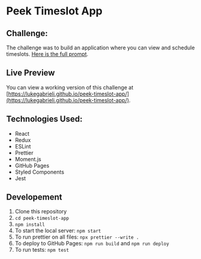 # Peek Timeslot App

## Challenge:

The challenge was to build an application where you can view and schedule timeslots. [Here is the full prompt](https://gist.github.com/cdeeter/cfd8e915ddae42e44e1671255dd9a604).

## Live Preview

You can view a working version of this challenge at [https://lukegabrieli.github.io/peek-timeslot-app/](https://lukegabrieli.github.io/peek-timeslot-app/).

## Technologies Used:

- React
- Redux
- ESLint
- Prettier
- Moment.js
- GitHub Pages
- Styled Components
- Jest

## Developement

1. Clone this repository
2. `cd peek-timeslot-app`
3. `npm install`
4. To start the local server: `npm start`
5. To run prettier on all files: `npx prettier --write .`
6. To deploy to GitHub Pages: `npm run build` and `npm run deploy`
7. To run tests: `npm test`
